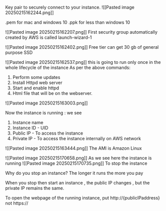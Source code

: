 Key pair to securely connect to your instance.
![[Pasted image 20250215162244.png]]

.pem for mac and windows 10
.ppk for less than windows 10

![[Pasted image 20250215162207.png]]
First security group automatically created by AWS is called launch-wizard-1

![[Pasted image 20250215162402.png]]
Free tier can get 30 gb of general purpose SSD

![[Pasted image 20250215162537.png]]
this is going to run only once in the whole lifecycle of the instance
As per the above commands:
1. Perform some updates
2. Install Httpd web server
3. Start and enable httpd
4. Html file that will be on the webserver.

![[Pasted image 20250215163003.png]]

Now the instance is running : we see
1. Instance name
2. Instance ID - UID
3. Public IP - To access the instance
4. Private IP - To access the instance internally on AWS network

![[Pasted image 20250215163444.png]]
The AMI is Amazon Linux 

![[Pasted image 20250215170658.png]]
As we see here the instance is running
![[Pasted image 20250215170735.png]]
To stop the instance

Why do you stop an instance? The longer it runs the more you pay

When you stop then start an instance , the public IP changes , but the private IP remains the same.

To open the webpage of the running instance, put http://{publicIPaddress} not https://
